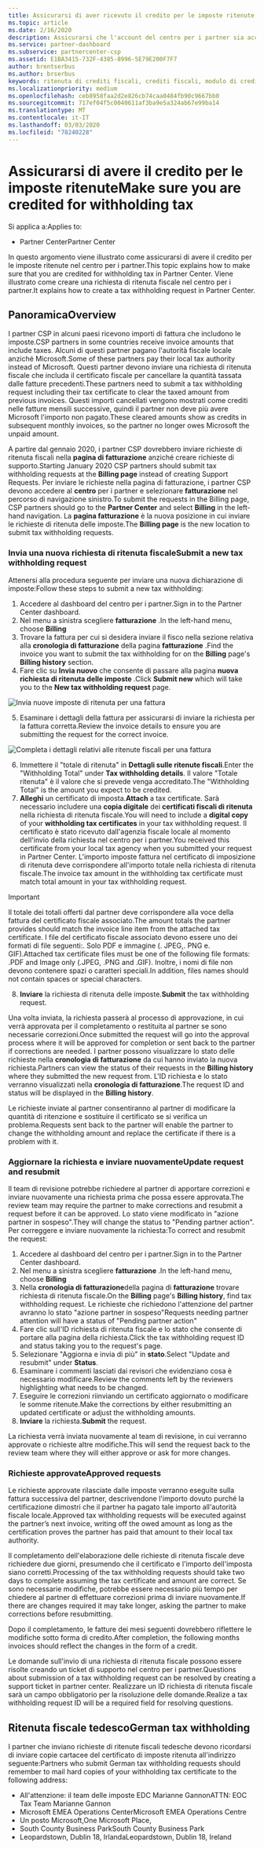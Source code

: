```yaml
---
title: Assicurarsi di aver ricevuto il credito per le imposte ritenute | Centro per i partner
ms.topic: article
ms.date: 2/16/2020
description: Assicurarsi che l'account del centro per i partner sia accreditato per la ritenuta fiscale creando una richiesta di ritenuta fiscale nel centro per i partner.
ms.service: partner-dashboard
ms.subservice: partnercenter-csp
ms.assetid: E1BA3415-732F-4385-8996-5E79E200F7F7
author: brentserbus
ms.author: brserbus
keywords: ritenuta di crediti fiscali, crediti fiscali, modulo di credito fiscale tedesco, certificati fiscali
ms.localizationpriority: medium
ms.openlocfilehash: ceb8958faa2d2e826cb74caa0484fb90c9667bb0
ms.sourcegitcommit: 717ef04f5c0040611af3ba9e5a324ab67e99ba14
ms.translationtype: MT
ms.contentlocale: it-IT
ms.lasthandoff: 03/03/2020
ms.locfileid: "78240228"
---
```

# <a name="make-sure-you-are-credited-for-withholding-tax"></a><span data-ttu-id="21459-104">Assicurarsi di avere il credito per le imposte ritenute</span><span class="sxs-lookup"><span data-stu-id="21459-104">Make sure you are credited for withholding tax</span></span>

<span data-ttu-id="21459-105">Si applica a:</span><span class="sxs-lookup"><span data-stu-id="21459-105">Applies to:</span></span>

- <span data-ttu-id="21459-106">Partner Center</span><span class="sxs-lookup"><span data-stu-id="21459-106">Partner Center</span></span>

<span data-ttu-id="21459-107">In questo argomento viene illustrato come assicurarsi di avere il credito per le imposte ritenute nel centro per i partner.</span><span class="sxs-lookup"><span data-stu-id="21459-107">This topic explains how to make sure that you are credited for withholding tax in Partner Center.</span></span> <span data-ttu-id="21459-108">Viene illustrato come creare una richiesta di ritenuta fiscale nel centro per i partner.</span><span class="sxs-lookup"><span data-stu-id="21459-108">It explains how to create a tax withholding request in Partner Center.</span></span>

## <a name="overview"></a><span data-ttu-id="21459-109">Panoramica</span><span class="sxs-lookup"><span data-stu-id="21459-109">Overview</span></span>

<span data-ttu-id="21459-110">I partner CSP in alcuni paesi ricevono importi di fattura che includono le imposte.</span><span class="sxs-lookup"><span data-stu-id="21459-110">CSP partners in some countries receive invoice amounts that include taxes.</span></span> <span data-ttu-id="21459-111">Alcuni di questi partner pagano l'autorità fiscale locale anziché Microsoft.</span><span class="sxs-lookup"><span data-stu-id="21459-111">Some of these partners pay their local tax authority instead of Microsoft.</span></span> <span data-ttu-id="21459-112">Questi partner devono inviare una richiesta di ritenuta fiscale che includa il certificato fiscale per cancellare la quantità tassata dalle fatture precedenti.</span><span class="sxs-lookup"><span data-stu-id="21459-112">These partners need to submit a tax withholding request including their tax certificate to clear the taxed amount from previous invoices.</span></span> <span data-ttu-id="21459-113">Questi importi cancellati vengono mostrati come crediti nelle fatture mensili successive, quindi il partner non deve più avere Microsoft l'importo non pagato.</span><span class="sxs-lookup"><span data-stu-id="21459-113">These cleared amounts show as credits in subsequent monthly invoices, so the partner no longer owes Microsoft the unpaid amount.</span></span>

<span data-ttu-id="21459-114">A partire dal gennaio 2020, i partner CSP dovrebbero inviare richieste di ritenuta fiscali nella **pagina di fatturazione** anziché creare richieste di supporto.</span><span class="sxs-lookup"><span data-stu-id="21459-114">Starting January 2020 CSP partners should submit tax withholding requests at the **Billing page** instead of creating Support Requests.</span></span> <span data-ttu-id="21459-115">Per inviare le richieste nella pagina di fatturazione, i partner CSP devono accedere al **centro** per i partner e selezionare **fatturazione** nel percorso di navigazione sinistro.</span><span class="sxs-lookup"><span data-stu-id="21459-115">To submit the requests in the Billing page, CSP partners should go to the **Partner Center** and select **Billing** in the left-hand navigation.</span></span> <span data-ttu-id="21459-116">La **pagina fatturazione** è la nuova posizione in cui inviare le richieste di ritenuta delle imposte.</span><span class="sxs-lookup"><span data-stu-id="21459-116">The **Billing page** is the new location to submit tax withholding requests.</span></span> 

### <a name="submit-a-new-tax-withholding-request"></a><span data-ttu-id="21459-117">Invia una nuova richiesta di ritenuta fiscale</span><span class="sxs-lookup"><span data-stu-id="21459-117">Submit a new tax withholding request</span></span>

<span data-ttu-id="21459-118">Attenersi alla procedura seguente per inviare una nuova dichiarazione di imposte:</span><span class="sxs-lookup"><span data-stu-id="21459-118">Follow these steps to submit a new tax withholding:</span></span>

1. <span data-ttu-id="21459-119">Accedere al dashboard del centro per i partner.</span><span class="sxs-lookup"><span data-stu-id="21459-119">Sign in to the Partner Center dashboard.</span></span>
2. <span data-ttu-id="21459-120">Nel menu a sinistra scegliere **fatturazione** .</span><span class="sxs-lookup"><span data-stu-id="21459-120">In the left-hand menu, choose **Billing**</span></span>
3. <span data-ttu-id="21459-121">Trovare la fattura per cui si desidera inviare il fisco nella sezione relativa alla **cronologia di fatturazione** della pagina **fatturazione** .</span><span class="sxs-lookup"><span data-stu-id="21459-121">Find the invoice you want to submit the tax withholding for on the **Billing** page's **Billing history** section.</span></span>
4. <span data-ttu-id="21459-122">Fare clic su **Invia nuovo** che consente di passare alla pagina **nuova richiesta di ritenuta delle imposte** .</span><span class="sxs-lookup"><span data-stu-id="21459-122">Click **Submit new** which will take you to the **New tax withholding request** page.</span></span>

![Invia nuove imposte di ritenuta per una fattura](images/wht1.png)

5. <span data-ttu-id="21459-124">Esaminare i dettagli della fattura per assicurarsi di inviare la richiesta per la fattura corretta.</span><span class="sxs-lookup"><span data-stu-id="21459-124">Review the invoice details to ensure you are submitting the request for the correct invoice.</span></span>

![Completa i dettagli relativi alle ritenute fiscali per una fattura](images/wht2.png)

6. <span data-ttu-id="21459-126">Immettere il "totale di ritenuta" in **Dettagli sulle ritenute fiscali**.</span><span class="sxs-lookup"><span data-stu-id="21459-126">Enter the "Withholding Total" under **Tax withholding details**.</span></span> <span data-ttu-id="21459-127">Il valore "Totale ritenuta" è il valore che si prevede venga accreditato.</span><span class="sxs-lookup"><span data-stu-id="21459-127">The "Withholding Total" is the amount you expect to be credited.</span></span>
7. <span data-ttu-id="21459-128">**Alleghi** un certificato di imposta.</span><span class="sxs-lookup"><span data-stu-id="21459-128">**Attach** a tax certificate.</span></span> <span data-ttu-id="21459-129">Sarà necessario includere una **copia digitale** dei **certificati fiscali di ritenuta** nella richiesta di ritenuta fiscale.</span><span class="sxs-lookup"><span data-stu-id="21459-129">You will need to include a **digital copy** of your **withholding tax certificates** in your tax withholding request.</span></span> <span data-ttu-id="21459-130">Il certificato è stato ricevuto dall'agenzia fiscale locale al momento dell'invio della richiesta nel centro per i partner.</span><span class="sxs-lookup"><span data-stu-id="21459-130">You received this certificate from your local tax agency when you submitted your request in Partner Center.</span></span> <span data-ttu-id="21459-131">L'importo imposte fattura nel certificato di imposizione di ritenuta deve corrispondere all'importo totale nella richiesta di ritenuta fiscale.</span><span class="sxs-lookup"><span data-stu-id="21459-131">The invoice tax amount in the withholding tax certificate must match total amount in your tax withholding request.</span></span> 

> [!IMPORTANT]
> <span data-ttu-id="21459-132">Il totale dei totali offerti dal partner deve corrispondere alla voce della fattura del certificato fiscale associato.</span><span class="sxs-lookup"><span data-stu-id="21459-132">The amount totals the partner provides should match the invoice line item from the attached tax certificate.</span></span> <span data-ttu-id="21459-133">I file del certificato fiscale associato devono essere uno dei formati di file seguenti:. Solo PDF e immagine (. JPEG,. PNG e. GIF).</span><span class="sxs-lookup"><span data-stu-id="21459-133">Attached tax certificate files must be one of the following file formats: .PDF and Image only (.JPEG, .PNG and .GIF).</span></span> <span data-ttu-id="21459-134">Inoltre, i nomi di file non devono contenere spazi o caratteri speciali.</span><span class="sxs-lookup"><span data-stu-id="21459-134">In addition, files names should not contain  spaces or special characters.</span></span>

8. <span data-ttu-id="21459-135">**Inviare** la richiesta di ritenuta delle imposte.</span><span class="sxs-lookup"><span data-stu-id="21459-135">**Submit** the tax withholding request.</span></span>

<span data-ttu-id="21459-136">Una volta inviata, la richiesta passerà al processo di approvazione, in cui verrà approvata per il completamento o restituita al partner se sono necessarie correzioni.</span><span class="sxs-lookup"><span data-stu-id="21459-136">Once submitted the request will go into the approval process where it will be approved for completion or sent back to the partner if corrections are needed.</span></span> <span data-ttu-id="21459-137">I partner possono visualizzare lo stato delle richieste nella **cronologia di fatturazione** da cui hanno inviato la nuova richiesta.</span><span class="sxs-lookup"><span data-stu-id="21459-137">Partners can view the status of their requests in the **Billing history** where they submitted the new request from.</span></span> <span data-ttu-id="21459-138">L'ID richiesta e lo stato verranno visualizzati nella **cronologia di fatturazione**.</span><span class="sxs-lookup"><span data-stu-id="21459-138">The request ID and status will be displayed in the **Billing history**.</span></span>

<span data-ttu-id="21459-139">Le richieste inviate al partner consentiranno al partner di modificare la quantità di ritenzione e sostituire il certificato se si verifica un problema.</span><span class="sxs-lookup"><span data-stu-id="21459-139">Requests sent back to the partner will enable the partner to change the withholding amount and replace the certificate if there is a problem with it.</span></span> 

### <a name="update-request-and-resubmit"></a><span data-ttu-id="21459-140">Aggiornare la richiesta e inviare nuovamente</span><span class="sxs-lookup"><span data-stu-id="21459-140">Update request and resubmit</span></span>

<span data-ttu-id="21459-141">Il team di revisione potrebbe richiedere al partner di apportare correzioni e inviare nuovamente una richiesta prima che possa essere approvata.</span><span class="sxs-lookup"><span data-stu-id="21459-141">The review team may require the partner to make corrections and resubmit a request before it can be approved.</span></span> <span data-ttu-id="21459-142">Lo stato viene modificato in "azione partner in sospeso".</span><span class="sxs-lookup"><span data-stu-id="21459-142">They will change the status to "Pending partner action".</span></span> <span data-ttu-id="21459-143">Per correggere e inviare nuovamente la richiesta:</span><span class="sxs-lookup"><span data-stu-id="21459-143">To correct and resubmit the request:</span></span>
 
1. <span data-ttu-id="21459-144">Accedere al dashboard del centro per i partner.</span><span class="sxs-lookup"><span data-stu-id="21459-144">Sign in to the Partner Center dashboard.</span></span>
2. <span data-ttu-id="21459-145">Nel menu a sinistra scegliere **fatturazione** .</span><span class="sxs-lookup"><span data-stu-id="21459-145">In the left-hand menu, choose **Billing**</span></span>
3. <span data-ttu-id="21459-146">Nella **cronologia di fatturazione**della pagina di **fatturazione** trovare richiesta di ritenuta fiscale.</span><span class="sxs-lookup"><span data-stu-id="21459-146">On the **Billing** page's **Billing history**, find tax withholding request.</span></span> <span data-ttu-id="21459-147">Le richieste che richiedono l'attenzione del partner avranno lo stato "azione partner in sospeso"</span><span class="sxs-lookup"><span data-stu-id="21459-147">Requests needing partner attention will have a status of "Pending partner action"</span></span>
4. <span data-ttu-id="21459-148">Fare clic sull'ID richiesta di ritenuta fiscale e lo stato che consente di portare alla pagina della richiesta.</span><span class="sxs-lookup"><span data-stu-id="21459-148">Click the tax withholding request ID and status taking you to the request's page.</span></span>
5. <span data-ttu-id="21459-149">Selezionare "Aggiorna e invia di più" in **stato**.</span><span class="sxs-lookup"><span data-stu-id="21459-149">Select "Update and resubmit" under **Status**.</span></span>
6. <span data-ttu-id="21459-150">Esaminare i commenti lasciati dai revisori che evidenziano cosa è necessario modificare.</span><span class="sxs-lookup"><span data-stu-id="21459-150">Review the comments left by the reviewers highlighting what needs to be changed.</span></span>
7. <span data-ttu-id="21459-151">Eseguire le correzioni riinviando un certificato aggiornato o modificare le somme ritenute.</span><span class="sxs-lookup"><span data-stu-id="21459-151">Make the corrections by either resubmitting an updated certificate or adjust the withholding amounts.</span></span>
8. <span data-ttu-id="21459-152">**Inviare** la richiesta.</span><span class="sxs-lookup"><span data-stu-id="21459-152">**Submit** the request.</span></span> 

<span data-ttu-id="21459-153">La richiesta verrà inviata nuovamente al team di revisione, in cui verranno approvate o richieste altre modifiche.</span><span class="sxs-lookup"><span data-stu-id="21459-153">This will send the request back to the review team where they will either approve or ask for more changes.</span></span>
 
### <a name="approved-requests"></a><span data-ttu-id="21459-154">Richieste approvate</span><span class="sxs-lookup"><span data-stu-id="21459-154">Approved requests</span></span>

<span data-ttu-id="21459-155">Le richieste approvate rilasciate dalle imposte verranno eseguite sulla fattura successiva del partner, descrivendone l'importo dovuto purché la certificazione dimostri che il partner ha pagato tale importo all'autorità fiscale locale.</span><span class="sxs-lookup"><span data-stu-id="21459-155">Approved tax withholding requests will be executed against the partner’s next invoice, writing off the owed amount as long as the certification proves the partner has paid that amount to their local tax authority.</span></span>

<span data-ttu-id="21459-156">Il completamento dell'elaborazione delle richieste di ritenuta fiscale deve richiedere due giorni, presumendo che il certificato e l'importo dell'imposta siano corretti.</span><span class="sxs-lookup"><span data-stu-id="21459-156">Processing of the tax withholding requests should take two days to complete assuming the tax certificate and amount are correct.</span></span> <span data-ttu-id="21459-157">Se sono necessarie modifiche, potrebbe essere necessario più tempo per chiedere al partner di effettuare correzioni prima di inviare nuovamente.</span><span class="sxs-lookup"><span data-stu-id="21459-157">If there are changes required it may take longer, asking the partner to make corrections before resubmitting.</span></span>

<span data-ttu-id="21459-158">Dopo il completamento, le fatture dei mesi seguenti dovrebbero riflettere le modifiche sotto forma di credito.</span><span class="sxs-lookup"><span data-stu-id="21459-158">After completion, the following months invoices should reflect the changes in the form of a credit.</span></span>
 
<span data-ttu-id="21459-159">Le domande sull'invio di una richiesta di ritenuta fiscale possono essere risolte creando un ticket di supporto nel centro per i partner.</span><span class="sxs-lookup"><span data-stu-id="21459-159">Questions about submission of a tax withholding request can be resolved by creating a support ticket in partner center.</span></span> <span data-ttu-id="21459-160">Realizzare un ID richiesta di ritenuta fiscale sarà un campo obbligatorio per la risoluzione delle domande.</span><span class="sxs-lookup"><span data-stu-id="21459-160">Realize a tax withholding request ID will be a required field for resolving questions.</span></span>

## <a name="german-tax-withholding"></a><span data-ttu-id="21459-161">Ritenuta fiscale tedesco</span><span class="sxs-lookup"><span data-stu-id="21459-161">German tax withholding</span></span>

<span data-ttu-id="21459-162">I partner che inviano richieste di ritenute fiscali tedesche devono ricordarsi di inviare copie cartacee del certificato di imposte ritenuta all'indirizzo seguente:</span><span class="sxs-lookup"><span data-stu-id="21459-162">Partners who submit German tax withholding requests should remember to mail hard copies of your withholding tax certificate to the following address:</span></span> 

- <span data-ttu-id="21459-163">All'attenzione: il team delle imposte EDC Marianne Gannon</span><span class="sxs-lookup"><span data-stu-id="21459-163">ATTN: EOC Tax Team Marianne Gannon</span></span>
- <span data-ttu-id="21459-164">Microsoft EMEA Operations Center</span><span class="sxs-lookup"><span data-stu-id="21459-164">Microsoft EMEA Operations Centre</span></span>
- <span data-ttu-id="21459-165">Un posto Microsoft,</span><span class="sxs-lookup"><span data-stu-id="21459-165">One Microsoft Place,</span></span>
- <span data-ttu-id="21459-166">South County Business Park</span><span class="sxs-lookup"><span data-stu-id="21459-166">South County Business Park</span></span>
- <span data-ttu-id="21459-167">Leopardstown, Dublin 18, Irlanda</span><span class="sxs-lookup"><span data-stu-id="21459-167">Leopardstown, Dublin 18, Ireland</span></span>

